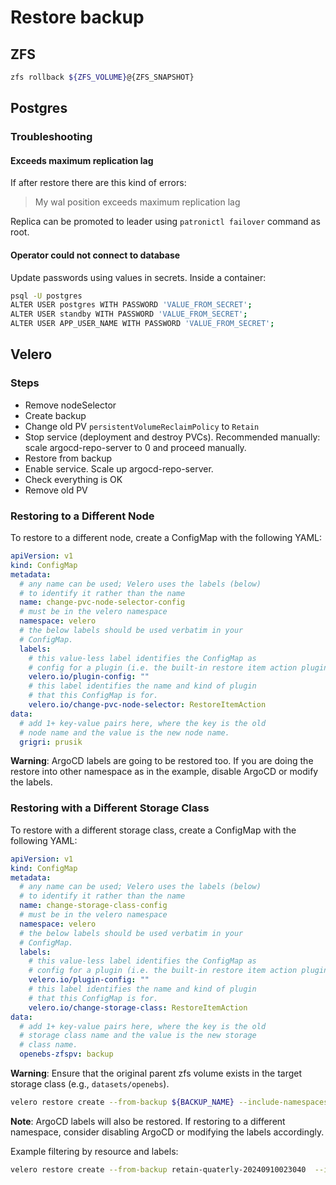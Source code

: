 # Restore backup

## ZFS

```bash
zfs rollback ${ZFS_VOLUME}@{ZFS_SNAPSHOT}
```

## Postgres

### Troubleshooting

#### Exceeds maximum replication lag

If after restore there are this kind of errors:

> My wal position exceeds maximum replication lag

Replica can be promoted to leader using `patronictl failover` command as root.

#### Operator could not connect to database

Update passwords using values in secrets. Inside a container:

```bash
psql -U postgres
ALTER USER postgres WITH PASSWORD 'VALUE_FROM_SECRET';
ALTER USER standby WITH PASSWORD 'VALUE_FROM_SECRET';
ALTER USER APP_USER_NAME WITH PASSWORD 'VALUE_FROM_SECRET';
```

## Velero

### Steps

- Remove nodeSelector
- Create backup
- Change old PV `persistentVolumeReclaimPolicy` to `Retain`
- Stop service (deployment and destroy PVCs). Recommended manually: scale argocd-repo-server to 0 and proceed manually.
- Restore from backup
- Enable service. Scale up argocd-repo-server.
- Check everything is OK
- Remove old PV

### Restoring to a Different Node

To restore to a different node, create a ConfigMap with the following YAML:

```yaml
apiVersion: v1
kind: ConfigMap
metadata:
  # any name can be used; Velero uses the labels (below)
  # to identify it rather than the name
  name: change-pvc-node-selector-config
  # must be in the velero namespace
  namespace: velero
  # the below labels should be used verbatim in your
  # ConfigMap.
  labels:
    # this value-less label identifies the ConfigMap as
    # config for a plugin (i.e. the built-in restore item action plugin)
    velero.io/plugin-config: ""
    # this label identifies the name and kind of plugin
    # that this ConfigMap is for.
    velero.io/change-pvc-node-selector: RestoreItemAction
data:
  # add 1+ key-value pairs here, where the key is the old
  # node name and the value is the new node name.
  grigri: prusik
```

**Warning**: ArgoCD labels are going to be restored too. If you are doing the restore into other namespace as in the example, disable ArgoCD or modify the labels.

### Restoring with a Different Storage Class

To restore with a different storage class, create a ConfigMap with the following YAML:

```yaml
apiVersion: v1
kind: ConfigMap
metadata:
  # any name can be used; Velero uses the labels (below)
  # to identify it rather than the name
  name: change-storage-class-config
  # must be in the velero namespace
  namespace: velero
  # the below labels should be used verbatim in your
  # ConfigMap.
  labels:
    # this value-less label identifies the ConfigMap as
    # config for a plugin (i.e. the built-in restore item action plugin)
    velero.io/plugin-config: ""
    # this label identifies the name and kind of plugin
    # that this ConfigMap is for.
    velero.io/change-storage-class: RestoreItemAction
data:
  # add 1+ key-value pairs here, where the key is the old
  # storage class name and the value is the new storage
  # class name.
  openebs-zfspv: backup
```

**Warning**: Ensure that the original parent zfs volume exists in the target storage class (e.g., `datasets/openebs`).

```bash
velero restore create --from-backup ${BACKUP_NAME} --include-namespaces ${NAMESPACE} --restore-volumes=true --namespace-mappings ${NAMESPACE}:${TARGET_NAMESPACE}
```

**Note**: ArgoCD labels will also be restored. If restoring to a different namespace, consider disabling ArgoCD or modifying the labels accordingly.

Example filtering by resource and labels:

```bash
velero restore create --from-backup retain-quaterly-20240910023040  --include-namespaces mintpsicologia --restore-volumes=true --namespace-mappings mintpsicologia:mintpsicologia --include-resources persistentvolumes,persistentvolumeclaims --selector app.kubernetes.io/name=mariadb
```
